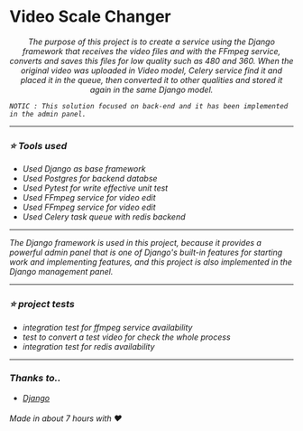# Video Scale Changer
  <p align="center">
    <i>
The purpose of this project is to create a service using the Django framework that receives the video files and with the FFmpeg service, converts and saves this files for low quality such as 480 and 360. When the original video was uploaded in Video model, Celery service find it and placed it in the queue, then converted it to other qualities and stored it again in the same Django model.
     
    NOTIC : This solution focused on back-end and it has been implemented in the admin panel.
  </p>
 
  <hr>
 
</p>


<h3>
⭐️ Tools used  
</h3>

<ul>
  <li>
    Used Django as base framework 
  </li>
  <li>
    Used Postgres for backend databse
  </li>
  <li>
    Used Pytest for write effective unit test
  </li>
  <li>
    Used FFmpeg service for video edit
  </li>
  <li>
    Used FFmpeg service for video edit
  </li>
  <li>
    Used Celery task queue with redis backend
  </li>
</ul>
<hr>

  <p>
  The Django framework is used in this project, because it provides a powerful admin panel that is one of Django's built-in features for starting work and implementing features, and this project is also implemented in the Django management panel.
  </p>


<hr>

<h3>
⭐️ project tests  
</h3>

<ul>
  
  <li>
    integration test for ffmpeg service availability 
  </li>

  <li>
    test to convert a test video for check the whole process 
  </li>
  
  <li>
    integration test for redis availability
  </li>
  
</ul>
<hr>

### Thanks to..
* [Django](https://djangoproject.com)

###### Made in about 7 hours with :heart:
